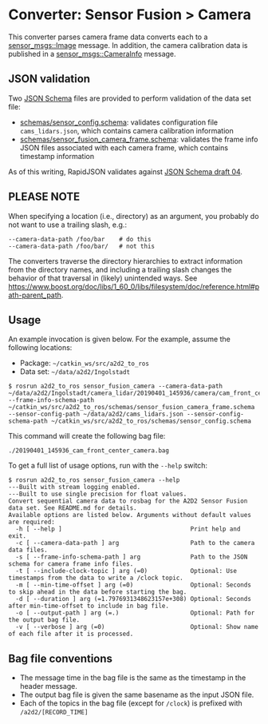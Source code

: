 # Converter: Sensor Fusion > Camera

This converter parses camera frame data converts each to a [sensor\_msgs::Image](https://docs.ros.org/melodic/api/sensor_msgs/html/msg/Image.html) message. In addition, the camera calibration data is published in a [sensor\_msgs::CameraInfo](https://docs.ros.org/melodic/api/sensor_msgs/html/msg/CameraInfo.html) message.

## JSON validation

Two [JSON Schema](http://json-schema.org/) files are provided to perform validation of the data set file:

* [schemas/sensor\_config.schema](schemas/sensor_config.schema): validates configuration file `cams_lidars.json`, which contains camera calibration information
* [schemas/sensor\_fusion\_camera\_frame.schema](schemas/sensor_fusion_camera_frame.schema): validates the frame info JSON files associated with each camera frame, which contains timestamp information

As of this writing, RapidJSON validates against [JSON Schema draft 04](https://rapidjson.org/md_doc_schema.html#Conformance).

## PLEASE NOTE

When specifying a location (i.e., directory) as an argument, you probably do not want to use a trailing slash, e.g.:

```
--camera-data-path /foo/bar    # do this
--camera-data-path /foo/bar/   # not this
```

The converters traverse the directory hierarchies to extract information from the directory names, and including a trailing slash changes the behavior of that traversal in (likely) unintended ways. See <https://www.boost.org/doc/libs/1_60_0/libs/filesystem/doc/reference.html#path-parent_path>.

## Usage

An example invocation is given below. For the example, assume the following locations:

* Package: `~/catkin_ws/src/a2d2_to_ros`
* Data set: `~/data/a2d2/Ingolstadt`

```console
$ rosrun a2d2_to_ros sensor_fusion_camera --camera-data-path ~/data/a2d2/Ingolstadt/camera_lidar/20190401_145936/camera/cam_front_center --frame-info-schema-path ~/catkin_ws/src/a2d2_to_ros/schemas/sensor_fusion_camera_frame.schema --sensor-config-path ~/data/a2d2/cams_lidars.json --sensor-config-schema-path ~/catkin_ws/src/a2d2_to_ros/schemas/sensor_config.schema
```

This command will create the following bag file:

```console
./20190401_145936_cam_front_center_camera.bag
```

To get a full list of usage options, run with the `--help` switch:

```console
$ rosrun a2d2_to_ros sensor_fusion_camera --help
---Built with stream logging enabled.
---Built to use single precision for float values.
Convert sequential camera data to rosbag for the A2D2 Sensor Fusion data set. See README.md for details.
Available options are listed below. Arguments without default values are required:
  -h [ --help ]                                    Print help and exit.
  -c [ --camera-data-path ] arg                    Path to the camera data files.
  -s [ --frame-info-schema-path ] arg              Path to the JSON schema for camera frame info files.
  -t [ --include-clock-topic ] arg (=0)            Optional: Use timestamps from the data to write a /clock topic.
  -m [ --min-time-offset ] arg (=0)                Optional: Seconds to skip ahead in the data before starting the bag.
  -d [ --duration ] arg (=1.7976931348623157e+308) Optional: Seconds after min-time-offset to include in bag file.
  -o [ --output-path ] arg (=.)                    Optional: Path for the output bag file.
  -v [ --verbose ] arg (=0)                        Optional: Show name of each file after it is processed.
```

## Bag file conventions

* The message time in the bag file is the same as the timestamp in the header message.
* The output bag file is given the same basename as the input JSON file.
* Each of the topics in the bag file (except for `/clock`) is prefixed with `/a2d2/[RECORD_TIME]`
